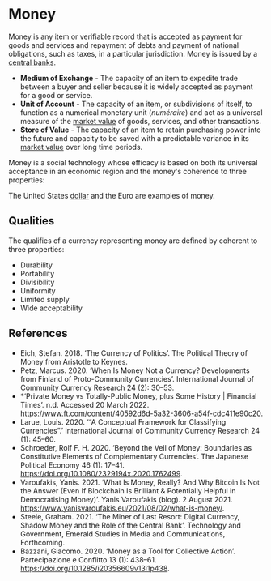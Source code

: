 # Money
Money is any item or verifiable record that is accepted as payment for goods and services and repayment of debts and payment of national obligations, such as taxes, in a particular jurisdiction. Money is issued by a [central banks](central-banks.md). 

* **Medium of Exchange** - The capacity of an item to expedite trade between a buyer and seller because it is widely accepted as payment for a good or service. 
* **Unit of Account** - The capacity of an item, or subdivisions of itself, to function as a numerical monetary unit (*numéraire*) and act as a universal measure of the [market value](market-value.md) of goods, services, and other transactions.
* **Store of Value** - The capacity of an item to retain purchasing power into the future and capacity to be saved with a predictable variance in its [market value](market-value.md) over long time periods.

Money is a social technology whose efficacy is based on both its universal acceptance in an economic region and the money's coherence to three properties:

The United States [dollar](dollar.md) and the Euro are examples of money.

## Qualities

The qualifies of a currency representing money are defined by coherent to three properties:

* Durability
* Portability
* Divisibility
* Uniformity
* Limited supply
* Wide acceptability

## References
* Eich, Stefan. 2018. ‘The Currency of Politics’. The Political Theory of Money from Aristotle to Keynes.
* Petz, Marcus. 2020. ‘When Is Money Not a Currency? Developments from Finland of Proto-Community Currencies’. International Journal of Community Currency Research 24 (2): 30–53.
* *‘Private Money vs Totally-Public Money, plus Some History | Financial Times’. n.d. Accessed 20 March 2022. https://www.ft.com/content/40592d6d-5a32-3606-a54f-cdc411e90c20.
* Larue, Louis. 2020. ‘“A Conceptual Framework for Classifying Currencies”.’ International Journal of Community Currency Research 24 (1): 45–60.
* Schroeder, Rolf F. H. 2020. ‘Beyond the Veil of Money: Boundaries as Constitutive Elements of Complementary Currencies’. The Japanese Political Economy 46 (1): 17–41. https://doi.org/10.1080/2329194x.2020.1762499.
* Varoufakis, Yanis. 2021. ‘What Is Money, Really? And Why Bitcoin Is Not the Answer (Even If Blockchain Is Brilliant & Potentially Helpful in Democratising Money)’. Yanis Varoufakis (blog). 2 August 2021. https://www.yanisvaroufakis.eu/2021/08/02/what-is-money/.
* Steele, Graham. 2021. ‘The Miner of Last Resort: Digital Currency, Shadow Money and the Role of the Central Bank’. Technology and Government, Emerald Studies in Media and Communications, Forthcoming.
* Bazzani, Giacomo. 2020. ‘Money as a Tool for Collective Action’. Partecipazione e Conflitto 13 (1): 438–61. https://doi.org/10.1285/i20356609v13i1p438.